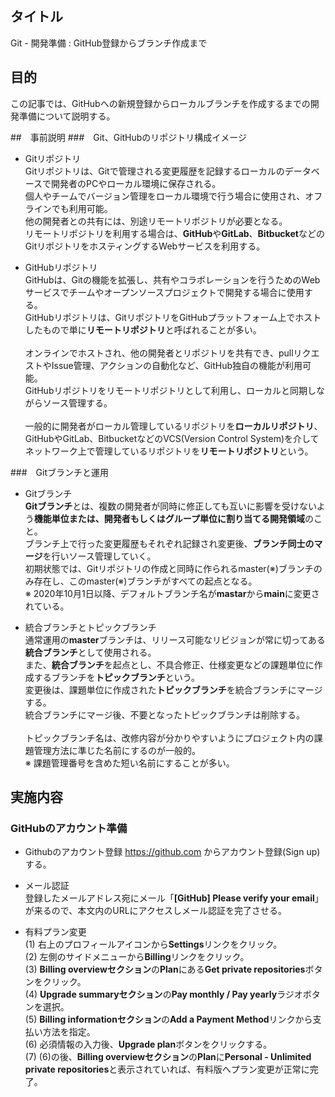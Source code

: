 ## タイトル
Git - 開発準備 : GitHub登録からブランチ作成まで

## 目的
この記事では、GitHubへの新規登録からローカルブランチを作成するまでの開発準備について説明する。

##　事前説明
###　Git、GitHubのリポジトリ構成イメージ
- Gitリポジトリ<br>
Gitリポジトリは、Gitで管理される変更履歴を記録するローカルのデータベースで開発者のPCやローカル環境に保存される。<br>
個人やチームでバージョン管理をローカル環境で行う場合に使用され、オフラインでも利用可能。<br>
他の開発者との共有には、別途リモートリポジトリが必要となる。<br>
リモートリポジトリを利用する場合は、**GitHub**や**GitLab**、**Bitbucket**などのGitリポジトリをホスティングするWebサービスを利用する。

- GitHubリポジトリ<br>
GitHubは、Gitの機能を拡張し、共有やコラボレーションを行うためのWebサービスでチームやオープンソースプロジェクトで開発する場合に使用する。<br>
GitHubリポジトリは、GitリポジトリをGitHubプラットフォーム上でホストしたもので単に**リモートリポジトリ**と呼ばれることが多い。<br><br>
オンラインでホストされ、他の開発者とリポジトリを共有でき、pullリクエストやIssue管理、アクションの自動化など、GitHub独自の機能が利用可能。<br>
GitHubリポジトリをリモートリポジトリとして利用し、ローカルと同期しながらソース管理する。<br><br>
一般的に開発者がローカル管理しているリポジトリを**ローカルリポジトリ**、GitHubやGitLab、BitbucketなどのVCS(Version Control System)を介してネットワーク上で管理しているリポジトリを**リモートリポジトリ**という。<br>

###　Gitブランチと運用
- Gitブランチ<br>
**Gitブランチ**とは、複数の開発者が同時に修正しても互いに影響を受けないよう**機能単位または、開発者もしくはグループ単位に割り当てる開発領域**のこと。<br>
ブランチ上で行った変更履歴もそれぞれ記録され変更後、**ブランチ同士のマージ**を行いソース管理していく。<br>
初期状態では、Gitリポジトリの作成と同時に作られるmaster(※)ブランチのみ存在し、このmaster(※)ブランチがすべての起点となる。<br>
※ 2020年10月1日以降、デフォルトブランチ名が**mastar**から**main**に変更されている。

- 統合ブランチとトピックブランチ<br>
通常運用の**master**ブランチは、リリース可能なリビジョンが常に切ってある**統合ブランチ**として使用される。<br>
また、**統合ブランチ**を起点とし、不具合修正、仕様変更などの課題単位に作成するブランチを**トピックブランチ**という。<br>
変更後は、課題単位に作成された**トピックブランチ**を統合ブランチにマージする。<br>
統合ブランチにマージ後、不要となったトピックブランチは削除する。<br><br>
トピックブランチ名は、改修内容が分かりやすいようにプロジェクト内の課題管理方法に準じた名前にするのが一般的。<br>
※ 課題管理番号を含めた短い名前にすることが多い。

## 実施内容
### GitHubのアカウント準備
- Githubのアカウント登録
https://github.com からアカウント登録(Sign up)する。

- メール認証<br>
登録したメールアドレス宛にメール「**[GitHub] Please verify your email**」が来るので、本文内のURLにアクセスしメール認証を完了させる。

- 有料プラン変更<br>
(1) 右上のプロフィールアイコンから**Settings**リンクをクリック。<br>
(2) 左側のサイドメニューから**Billing**リンクをクリック。<br>
(3) **Billing overviewセクション**の**Plan**にある**Get private repositories**ボタンをクリック。<br>
(4) **Upgrade summaryセクション**の**Pay monthly / Pay yearly**ラジオボタンを選択。<br>
(5) **Billing informationセクション**の**Add a Payment Method**リンクから支払い方法を指定。<br>
(6) 必須情報の入力後、**Upgrade plan**ボタンをクリックする。<br>
(7) (6)の後、**Billing overviewセクション**の**Plan**に**Personal - Unlimited private repositories**と表示されていれば、有料版へプラン変更が正常に完了。<br>

